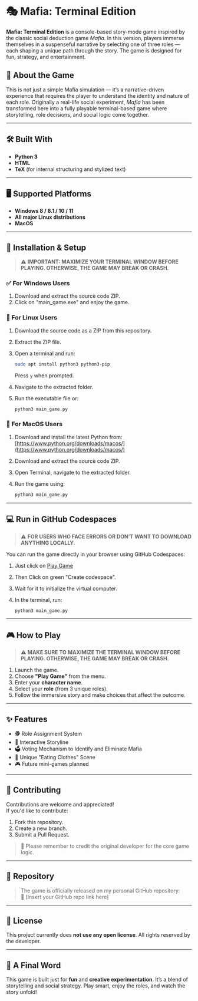 # 🎭 Mafia: Terminal Edition

**Mafia: Terminal Edition** is a console-based story-mode game inspired by the classic social deduction game *Mafia*. In this version, players immerse themselves in a suspenseful narrative by selecting one of three roles — each shaping a unique path through the story. The game is designed for fun, strategy, and entertainment.

## 🧩 About the Game

This is not just a simple Mafia simulation — it’s a narrative-driven experience that requires the player to understand the identity and nature of each role. Originally a real-life social experiment, *Mafia* has been transformed here into a fully playable terminal-based game where storytelling, role decisions, and social logic come together.

---

## 🛠️ Built With

- **Python 3**
- **HTML**
- **TeX** (for internal structuring and stylized text)

---

## 🖥️ Supported Platforms

- **Windows 8 / 8.1 / 10 / 11**
- **All major Linux distributions**
- **MacOS**

---

## 🚀 Installation & Setup

> ⚠️ **IMPORTANT: MAXIMIZE YOUR TERMINAL WINDOW BEFORE PLAYING. OTHERWISE, THE GAME MAY BREAK OR CRASH.**

### ✅ For Windows Users
1. Download and extract the source code ZIP.
2. Click on "main_game.exe" and enjoy the game.

### 🐧 For Linux Users
1. Download the source code as a ZIP from this repository.
2. Extract the ZIP file.
3. Open a terminal and run:

   ```bash
   sudo apt install python3 python3-pip
   ```

   Press `y` when prompted.

4. Navigate to the extracted folder.
5. Run the executable file or:

   ```bash
   python3 main_game.py
   ```

### 🍎 For MacOS Users
1. Download and install the latest Python from:  
   [https://www.python.org/downloads/macos/](https://www.python.org/downloads/macos/)
2. Download and extract the source code ZIP.
3. Open Terminal, navigate to the extracted folder.
4. Run the game using:

   ```bash
   python3 main_game.py
   ```

---

## 💻 Run in GitHub Codespaces

> ⚠️ **FOR USERS WHO FACE ERRORS OR DON’T WANT TO DOWNLOAD ANYTHING LOCALLY.**

You can run the game directly in your browser using GitHub Codespaces:
1. Just click on [Play Game](https://github.com/codespaces/new?hide_repo_select=true&repo=NISHITSUMAN%2FMafia-Terminal-Edition)
2. Then Click on green "Create codespace".
3. Wait for it to initialize the virtual computer.
4. In the terminal, run:

   ```bash
   python3 main_game.py
   ```

---

## 🎮 How to Play

> ⚠️ **MAKE SURE TO MAXIMIZE THE TERMINAL WINDOW BEFORE PLAYING. OTHERWISE, THE GAME MAY BREAK OR CRASH.**

1. Launch the game.
2. Choose **"Play Game"** from the menu.
3. Enter your **character name**.
4. Select your **role** (from 3 unique roles).
5. Follow the immersive story and make choices that affect the outcome.

---

## ✨ Features

- 🕵️ Role Assignment System  
- 🧵 Interactive Storyline  
- 🗳️ Voting Mechanism to Identify and Eliminate Mafia  
- 🧥 Unique "Eating Clothes" Scene  
- 🎮 Future mini-games planned

---

## 🔧 Contributing

Contributions are welcome and appreciated!  
If you'd like to contribute:
1. Fork this repository.
2. Create a new branch.
3. Submit a Pull Request.

> 📝 Please remember to credit the original developer for the core game logic.

---

## 📂 Repository

> The game is officially released on my personal GitHub repository:  
> 🔗 [Insert your GitHub repo link here]

---

## 📜 License

This project currently does **not use any open license**. All rights reserved by the developer.

---

## 🙌 A Final Word

This game is built just for **fun** and **creative experimentation**. It’s a blend of storytelling and social strategy. Play smart, enjoy the roles, and watch the story unfold!
